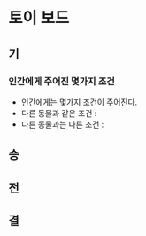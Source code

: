 # 토이 보드

## 기

### 인간에게 주어진 몇가지 조건
  - 인간에게는 몇가지 조건이 주어진다. 
  - 다른 동물과 같은 조건 : 
  - 다른 동물과는 다른 조건 : 

## 승

## 전

## 결
